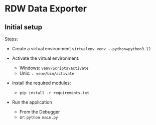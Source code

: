 # RDW Data Exporter


## Initial setup

Steps:

* Create a virtual environment `virtualenv venv --python=python3.12`
* Activate the virtual environment: 
    * Windows: `venv\Scripts\activate`
    * Unix: `. venv/bin/activate`

* Install the required modules:
    * `pip install -r requirements.txt`

* Run the application
    * From the Debugger
    * or: `python main.py`